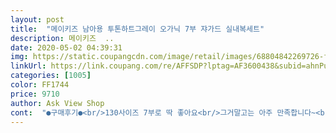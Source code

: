 ```yaml
---
layout: post 
title:  "메이키즈 남아용 투톤하트그레이 오가닉 7부 쟈가드 실내복세트" 
description: 메이키즈  ..
date: 2020-05-02 04:39:31 
img: https://static.coupangcdn.com/image/retail/images/68804842269726-fc314d9f-ec0a-4bd7-9668-f73d15fee899.jpg 
linkUrl: https://link.coupang.com/re/AFFSDP?lptag=AF3600438&subid=ahnPublicAsk&pageKey=1214448865&itemId=2203953178&vendorItemId=70201815995&traceid=V0-113-262b50e8af904c4b 
categories: [1005] 
color: FF1744 
price: 9710 
author: Ask View Shop 
cont:  "●구매후기●<br/>130사이즈 7부로 딱 좋아요<br/>그거말고는 아주 만족합니다~<br/>근데 저는 건조기 돌렸더니 아이 상의는 조금 줄어들었어여 ㅜㅜ<br/>남매입히기좋아요 예쁘고요<br/>디자인도 너무 이쁘고 사이즈도 정사이즈에요~<br/>땀을 많이 흘리는 아이인데<br/>시원해 보이기도하고 면재질은 무릎도 금방 늘어나고<br/>이 재질이 통풍이 잘되는것 같아요<br/>쟈가드라 아이도 편안하고 시원하게 입을수 있어요~<br/>전 이 재질의 내의가 가장 좋더라구요<br/>키 112.<br/>6 몸무게 19.<br/>5 키로 구요<br/>후줄근 해보이는데 이건 잘 늘어나지 않는것 같아요<br/>" 
---
```

